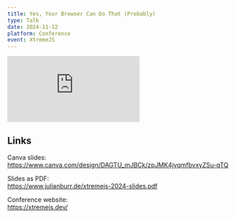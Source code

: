 ```yaml
---
title: Yes, Your Browser Can Do That (Probably)
type: Talk
date: 2024-11-12
platform: Conference
event: XtremeJS
---
```


<iframe class="youtube-embed" src="https://www.youtube.com/embed/nR7-XkLKqtw?si=tb7UHwycD2yc0SOY" title="YouTube video player" frameborder="0" allow="accelerometer; autoplay; clipboard-write; encrypted-media; gyroscope; picture-in-picture; web-share" referrerpolicy="strict-origin-when-cross-origin" allowfullscreen></iframe>

## Links

Canva slides: \
https://www.canva.com/design/DAGTU_mJBCk/zpJMK4jyqmfbvxyZSu-qTQ

Slides as PDF: \
https://www.julianburr.de/xtremejs-2024-slides.pdf

Conference website: \
https://xtremejs.dev/
